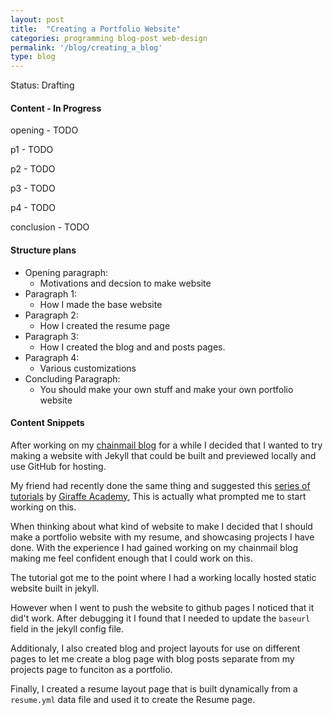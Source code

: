 ```yaml
---
layout: post
title:  "Creating a Portfolio Website"
categories: programming blog-post web-design
permalink: '/blog/creating_a_blog'
type: blog
---
```


Status: Drafting

#### Content - In Progress

opening - TODO

p1 - TODO

p2 - TODO

p3 - TODO

p4 - TODO

conclusion - TODO


#### Structure plans

* Opening paragraph:
    * Motivations and decsion to make website
* Paragraph 1:
    * How I made the base website
* Paragraph 2:
    * How I created the resume page
* Paragraph 3:
    * How I created the blog and and posts pages.
* Paragraph 4:
    * Various customizations
* Concluding Paragraph:
    * You should make your own stuff and make your own portfolio website


#### Content Snippets

After working on my [chainmail blog]() for a while I decided that I wanted to try making a website with Jekyll that could be built and previewed locally and use GitHub for hosting.

My friend had recently done the same thing and suggested this [series of tutorials](https://www.youtube.com/playlist?list=PLLAZ4kZ9dFpOPV5C5Ay0pHaa0RJFhcmcB) by [Giraffe Academy](https://www.giraffeacademy.com/), This is actually what prompted me to start working on this.

When thinking about what kind of website to make I decided that I should make a portfolio website with my resume, and showcasing projects I have done. With the experience I had gained working on my chainmail blog making me feel confident enough that I could work on this.

The tutorial got me to the point where I had a working locally hosted static website built in jekyll.

However when I went to push the website to github pages I noticed that it did't work. After debugging it I found that I needed to update the `baseurl` field in the jekyll config file.

Additionaly, I also created blog and project layouts for use on different pages to let me create a blog page with blog posts separate from my projects page to funciton as a portfolio.

Finally, I created a resume layout page that is built dynamically from a `resume.yml` data file and used it to create the Resume page.
